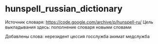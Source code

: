 # hunspell_russian_dictionary
Источник словаря: https://code.google.com/archive/p/hunspell-ru/
Цель выкладывания здесь: пополнение словаря новыми словами

Добавлены слова:
нерезидент
цессия
госслужба
акимат
медслужба
